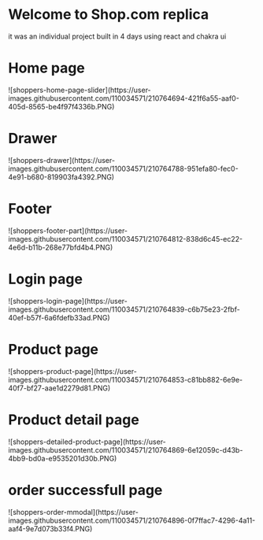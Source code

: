 # Welcome to Shop.com replica
it was an individual project built in 4 days using react and chakra ui
<h1>Home page </h1>
![shoppers-home-page-slider](https://user-images.githubusercontent.com/110034571/210764694-421f6a55-aaf0-405d-8565-be4f97f4336b.PNG)
<h1>Drawer </h1>
![shoppers-drawer](https://user-images.githubusercontent.com/110034571/210764788-951efa80-fec0-4e91-b680-819903fa4392.PNG)
<h1>Footer </h1>
![shoppers-footer-part](https://user-images.githubusercontent.com/110034571/210764812-838d6c45-ec22-4e6d-b11b-268e77bfd4b4.PNG)
<h1>Login page </h1>
![shoppers-login-page](https://user-images.githubusercontent.com/110034571/210764839-c6b75e23-2fbf-40ef-b57f-6a6fdefb33ad.PNG)
<h1>Product page </h1>
![shoppers-product-page](https://user-images.githubusercontent.com/110034571/210764853-c81bb882-6e9e-40f7-bf27-aae1d2279d81.PNG)
<h1>Product detail page </h1>
![shoppers-detailed-product-page](https://user-images.githubusercontent.com/110034571/210764869-6e12059c-d43b-4bb9-bd0a-e9535201d30b.PNG)
<h1>order successfull page </h1>
![shoppers-order-mmodal](https://user-images.githubusercontent.com/110034571/210764896-0f7ffac7-4296-4a11-aaf4-9e7d073b33f4.PNG)


